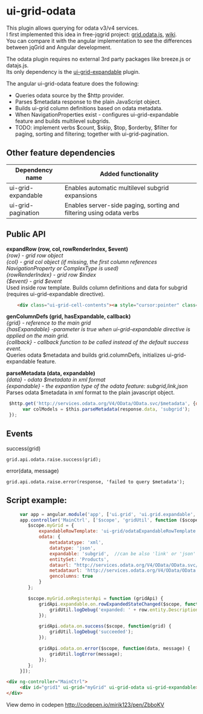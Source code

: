 # ui-grid-odata

This plugin allows querying for odata v3/v4 services.<br/>
I first implemented this idea in free-jqgrid project: [grid.odata.js](https://github.com/free-jqgrid/jqGrid/blob/master/plugins/grid.odata.js), [wiki](https://github.com/free-jqgrid/jqGrid/wiki/OData-plugin-for-jqGrid).<br/>
You can compare it with the angular implementation to see the differences between jqGrid and Angular development. <br/>

The odata plugin requires no external 3rd party packages like breeze.js or datajs.js.<br/>
Its only dependency is the [ui-grid-expandable](https://github.com/angular-ui/ui-grid/tree/master/src/features/expandable) plugin.<br/>

The angular ui-grid-odata feature does the following: 
* Queries odata source by the $http provider.
* Parses $metadata response to the plain JavaScript object.
* Builds ui-grid column definitions based on odata metadata.
* When NavigationProperties exist - configures ui-grid-expandable feature and builds multilevel subgrids.
* TODO: implement verbs $count, $skip, $top, $orderby, $filter for paging, sorting and filtering; together with ui-grid-pagination.

## Other feature dependencies
| Dependency name | Added functionality |
| --- | --- |
| ui-grid-expandable | Enables automatic multilevel subgrid expansions |
| ui-grid-pagination | Enables server-side paging, sorting and filtering using odata verbs |

## Public API
**expandRow (row, col, rowRenderIndex, $event)**<br/>
*{row} - grid row object*<br/>
*{col} - grid col object (if missing, the first column references NavigationProperty or ComplexType is used)*<br/>
*{rowRenderIndex} - grid row $index*<br/>
*{$event} - grid $event*<br/>
Used inside row template. Builds column definitions and data for subgrid (requires ui-grid-expandable directive).
````Html
    <div class="ui-grid-cell-contents"><a style="cursor:pointer" class="SubgridTemplate" ng-click="grid.options.odata.expandRow(row, col, rowRenderIndex, $event)">{{col.displayName}}</a></div>
````

**genColumnDefs (grid, hasExpandable, callback)**<br/>
*{grid} - reference to the main grid*<br/>
*{hasExpandable} -parameter is true when ui-grid-expandable directive is applied on the main grid.*<br/>
*{callback} - callback function to be called instead of the default success event.*<br/>
Queries odata $metadata and builds grid.columnDefs, initializes ui-grid-expandable feature.

**parseMetadata (data, expandable)**<br/>
*{data} -  odata $metadata in xml format*<br/>
*{expandable} - the expantion type of the odata feature: subgrid,link,json*<br/>
Parses odata $metadata in xml format to the plain javascript object.
````JavaScript
 $http.get('http://services.odata.org/V4/OData/OData.svc/$metadata', {dataType: 'xml'}).then(function (response) {
      var colModels = $this.parseMetadata(response.data, 'subgrid');
 });
````

## Events
success(grid)
```` 
grid.api.odata.raise.success(grid);
````
error(data, message)
```` 
grid.api.odata.raise.error(response, 'failed to query $metadata'); 
````
 
## Script example:
````JavaScript
     var app = angular.module('app', ['ui.grid', 'ui.grid.expandable', 'ui.grid.odata']);
     app.controller('MainCtrl', ['$scope', 'gridUtil', function ($scope, gridUtil) {
        $scope.myGrid = {
            expandableRowTemplate: 'ui-grid/odataExpandableRowTemplate',
            odata: {
                metadatatype: 'xml',
                datatype: 'json',
                expandable: 'subgrid',  //can be also 'link' or 'json'
                entitySet: 'Products',
                dataurl: "http://services.odata.org/V4/OData/OData.svc/Products",
                metadataurl: 'http://services.odata.org/V4/OData/OData.svc/$metadata',
                gencolumns: true
            }
        };

        $scope.myGrid.onRegisterApi = function (gridApi) {
            gridApi.expandable.on.rowExpandedStateChanged($scope, function(row) {
                gridUtil.logDebug('expanded: ' + row.entity.Description);
            });

            gridApi.odata.on.success($scope, function(grid) {
                gridUtil.logDebug('succeeded');
            });

            gridApi.odata.on.error($scope, function(data, message) {
                gridUtil.logError(message);
            });
        };
     }]);
````

````HTML
<div ng-controller="MainCtrl">
     <div id="grid1" ui-grid="myGrid" ui-grid-odata ui-grid-expandable></div>
</div>
````

View demo in codepen http://codepen.io/mirik123/pen/ZbboKV


